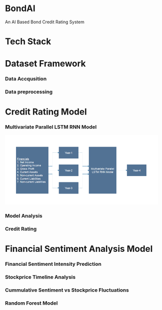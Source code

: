 # BondAI
An AI Based Bond Credit Rating System



# Tech Stack


# Dataset Framework

### Data Accqusition

### Data preprocessing


# Credit Rating Model

### Multivariate Parallel LSTM RNN Model
![Abstract RNN Model](images/abstract-rnn-model.png)

### Model Analysis

### Credit Rating


# Financial Sentiment Analysis Model

### Financial Sentiment Intensity Prediction

### Stockprice Timeline Analysis

### Cummulative Sentiment vs Stockprice Fluctuations

### Random Forest Model 

